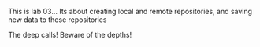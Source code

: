 This is lab 03...
Its about creating local and remote repositories, and saving new data to these repositories

The deep calls!
Beware of the depths!
